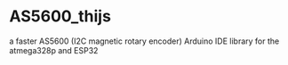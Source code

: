 # AS5600_thijs
a faster AS5600 (I2C magnetic rotary encoder) Arduino IDE library for the atmega328p and ESP32

